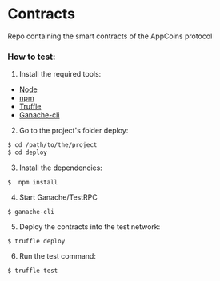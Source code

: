 # Contracts
Repo containing the smart contracts of the AppCoins protocol


### How to test:

1. Install the required tools:
 - [Node](https://nodejs.org/en/)
 - [npm](https://www.npmjs.com/)
 - [Truffle](https://github.com/trufflesuite/truffle)
 - [Ganache-cli](https://github.com/trufflesuite/ganache-cli)

2. Go to the project's folder deploy:  
```sh
$ cd /path/to/the/project
$ cd deploy
```

3. Install the dependencies:  
```sd
$  npm install
```  

4. Start Ganache/TestRPC
```sd
$ ganache-cli
```  

5. Deploy the contracts into the test network:  
```sd
$ truffle deploy
```

6. Run the test command:  
```sd
$ truffle test
```  

